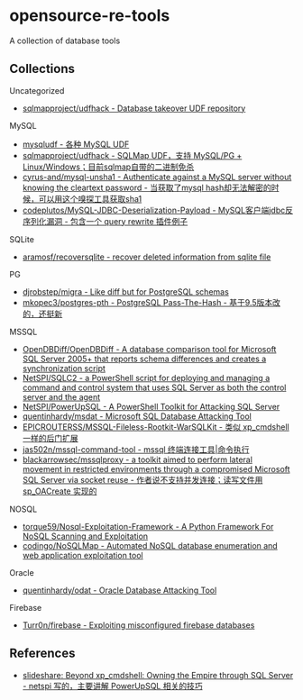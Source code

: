 # opensource-re-tools

A collection of database tools

## Collections

Uncategorized

* [sqlmapproject/udfhack - Database takeover UDF repository](https://github.com/sqlmapproject/udfhack)

MySQL

* [mysqludf - 各种 MySQL UDF](https://github.com/mysqludf)
* [sqlmapproject/udfhack - SQLMap UDF，支持 MySQL/PG + Linux/Windows；目前sqlmap自带的二进制免杀](https://github.com/sqlmapproject/udfhack)
* [cyrus-and/mysql-unsha1 - Authenticate against a MySQL server without knowing the cleartext password - 当获取了mysql hash却无法解密的时候，可以用这个嗅探工具获取sha1](https://github.com/cyrus-and/mysql-unsha1)
* [codeplutos/MySQL-JDBC-Deserialization-Payload - MySQL客户端jdbc反序列化漏洞 - 包含一个 query rewrite 插件例子](https://github.com/codeplutos/MySQL-JDBC-Deserialization-Payload)

SQLite

* [aramosf/recoversqlite - recover deleted information from sqlite file](https://github.com/aramosf/recoversqlite)

PG

* [djrobstep/migra - Like diff but for PostgreSQL schemas](https://github.com/djrobstep/migra)
* [mkopec3/postgres-pth - PostgreSQL Pass-The-Hash - 基于9.5版本改的，还挺新](https://github.com/mkopec3/postgres-pth)

MSSQL

* [OpenDBDiff/OpenDBDiff - A database comparison tool for Microsoft SQL Server 2005+ that reports schema differences and creates a synchronization script](https://github.com/OpenDBDiff/OpenDBDiff)
* [NetSPI/SQLC2 - a PowerShell script for deploying and managing a command and control system that uses SQL Server as both the control server and the agent](https://github.com/NetSPI/SQLC2)
* [NetSPI/PowerUpSQL - A PowerShell Toolkit for Attacking SQL Server](https://github.com/NetSPI/PowerUpSQL)
* [quentinhardy/msdat - Microsoft SQL Database Attacking Tool](https://github.com/quentinhardy/msdat)
* [EPICROUTERSS/MSSQL-Fileless-Rootkit-WarSQLKit - 类似 xp_cmdshell 一样的后门扩展](https://github.com/EPICROUTERSS/MSSQL-Fileless-Rootkit-WarSQLKit)
* [jas502n/mssql-command-tool - mssql 终端连接工具|命令执行](https://github.com/jas502n/mssql-command-tool)
* [blackarrowsec/mssqlproxy - a toolkit aimed to perform lateral movement in restricted environments through a compromised Microsoft SQL Server via socket reuse - 作者说不支持并发连接；读写文件用 sp_OACreate 实现的](https://github.com/blackarrowsec/mssqlproxy)

NOSQL

* [torque59/Nosql-Exploitation-Framework - A Python Framework For NoSQL Scanning and Exploitation](https://github.com/torque59/Nosql-Exploitation-Framework)
* [codingo/NoSQLMap - Automated NoSQL database enumeration and web application exploitation tool](https://github.com/codingo/NoSQLMap)

Oracle

* [quentinhardy/odat - Oracle Database Attacking Tool](https://github.com/quentinhardy/odat)

Firebase

* [Turr0n/firebase - Exploiting misconfigured firebase databases](https://github.com/Turr0n/firebase)

## References

* [slideshare: Beyond xp_cmdshell: Owning the Empire through SQL Server - netspi 写的，主要讲解 PowerUpSQL 相关的技巧](https://www.slideshare.net/nullbind/beyond-xpcmdshell-owning-the-empire-through-sql-server)




